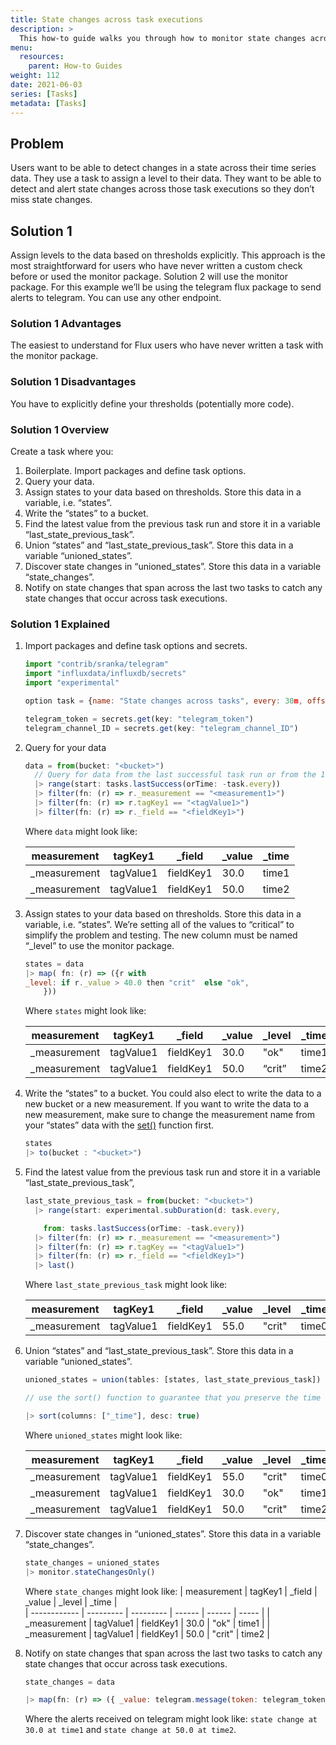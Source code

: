 ```yaml
---
title: State changes across task executions
description: >
  This how-to guide walks you through how to monitor state changes across task executions, so you miss changes across subsequent task runs. 
menu:
  resources:
    parent: How-to Guides
weight: 112
date: 2021-06-03
series: [Tasks]
metadata: [Tasks]
---
```

## Problem

Users want to be able to detect changes in a state across their time series data. They use a task to assign a level to their data. They want to be able to detect and alert state changes across those task executions so they don’t miss state changes.

## Solution 1

Assign levels to the data based on thresholds explicitly. This approach is the most straightforward for users who have never written a custom check before or used the monitor package. Solution 2 will use the monitor package. For this example we’ll be using the telegram flux package to send alerts to telegram. You can use any other endpoint. 

### Solution 1 Advantages
The easiest to understand for Flux users who have never written a task with the monitor package. 

### Solution 1 Disadvantages
You have to explicitly define your thresholds (potentially more code).

### Solution 1 Overview
Create a task where you:

1. Boilerplate. Import packages and define task options. 
2. Query your data.
3. Assign states to your data based on thresholds. Store this data in a variable, i.e. “states”.
4. Write the “states” to a bucket.
5. Find the latest value from the previous task run and store it in a variable “last_state_previous_task”.
6. Union “states” and “last_state_previous_task”. Store this data in a variable “unioned_states”.
7. Discover state changes in “unioned_states”. Store this data in a variable “state_changes”.
8. Notify on state changes that span across the last two tasks to catch any state changes that occur across task executions.  

### Solution 1 Explained
1. Import packages and define task options and secrets. 

    ```js
    import "contrib/sranka/telegram"
    import "influxdata/influxdb/secrets"
    import "experimental"

    option task = {name: "State changes across tasks", every: 30m, offset: 5m}

    telegram_token = secrets.get(key: "telegram_token")
    telegram_channel_ID = secrets.get(key: "telegram_channel_ID")
    ```

2. Query for your data

    ```js
    data = from(bucket: "<bucket>")
      // Query for data from the last successful task run or from the 1 every duration ago. This ensures that you won’t miss any data.
      |> range(start: tasks.lastSuccess(orTime: -task.every))
      |> filter(fn: (r) => r._measurement == "<measurement1>")
      |> filter(fn: (r) => r.tagKey1 == "<tagValue1>")
      |> filter(fn: (r) => r._field == "<fieldKey1>")
    ```

    Where `data` might look like:

    | measurement  | tagKey1   | _field    | _value | _time |  
    | ------------ | --------- | --------- | ------ | ----- |
    | _measurement | tagValue1 | fieldKey1 | 30.0   | time1 | 
    | _measurement | tagValue1 | fieldKey1 | 50.0   | time2 | 


3. Assign states to your data based on thresholds. Store this data in a variable, i.e. “states”. We’re setting all of the values to “critical” to simplify the problem and testing. The new column must be named “_level” to use the monitor package. 

    ```js
    states = data
    |> map( fn: (r) => ({r with
    _level: if r._value > 40.0 then "crit"  else "ok",
        }))
    ```

    Where `states` might look like: 

    | measurement  | tagKey1   | _field    | _value | _level | _time |  
    | ------------ | --------- | --------- | ------ | ------ | ----- |
    | _measurement | tagValue1 | fieldKey1 | 30.0   | "ok"   | time1 | 
    | _measurement | tagValue1 | fieldKey1 | 50.0   | “crit” | time2 | 


4. Write the “states” to a bucket. You could also elect to write the data to a new bucket or a new measurement. If you want to write the data to a new measurement, make sure to change the measurement name from your “states” data with the [set()](/flux/v0.x/stdlib/universe/set/) function first. 

    ```js
    states 
    |> to(bucket : "<bucket>") 
    ```

5. Find the latest value from the previous task run and store it in a variable “last_state_previous_task”,

    ```js
    last_state_previous_task = from(bucket: "<bucket>")
      |> range(start: experimental.subDuration(d: task.every,

        from: tasks.lastSuccess(orTime: -task.every))
      |> filter(fn: (r) => r._measurement == "<measurement>")
      |> filter(fn: (r) => r.tagKey == "<tagValue1>")
      |> filter(fn: (r) => r._field == "<fieldKey1>")
      |> last() 
    ```

    Where `last_state_previous_task` might look like: 

      | measurement  | tagKey1   | _field    | _value | _level | _time |  
      | ------------ | --------- | --------- | ------ | ------ | ----- |
      | _measurement | tagValue1 | fieldKey1 | 55.0   | "crit" | time0 | 

6. Union “states” and “last_state_previous_task”. Store this data in a variable “unioned_states”.

    ```js
    unioned_states = union(tables: [states, last_state_previous_task])

    // use the sort() function to guarantee that you preserve the time order

    |> sort(columns: ["_time"], desc: true)
    ```

    Where `unioned_states` might look like: 

    | measurement  | tagKey1   | _field    | _value | _level | _time |  
    | ------------ | --------- | --------- | ------ | ------ | ----- |
    | _measurement | tagValue1 | fieldKey1 | 55.0   | "crit" | time0 | 
    | _measurement | tagValue1 | fieldKey1 | 30.0   | "ok"   | time1 | 
    | _measurement | tagValue1 | fieldKey1 | 50.0   | "crit" | time2 | 

7. Discover state changes in “unioned_states”. Store this data in a variable “state_changes”.

    ```js
    state_changes = unioned_states 
    |> monitor.stateChangesOnly()
    ```

    Where `state_changes` might look like: 
    | measurement  | tagKey1   | _field    | _value | _level | _time |  
    | ------------ | --------- | --------- | ------ | ------ | ----- |
    | _measurement | tagValue1 | fieldKey1 | 30.0   | "ok"   | time1 | 
    | _measurement | tagValue1 | fieldKey1 | 50.0   | "crit" | time2 | 

8.  Notify on state changes that span across the last two tasks to catch any state changes that occur across task executions.  

    ```js
    state_changes = data

    |> map(fn: (r) => ({ _value: telegram.message(token: telegram_token, channel: telegram_channel_ID , text:  "state change at ${r._value} at ${r._time}"  )}))
    ```

    Where the alerts received on telegram might look like: 
    `state change at 30.0 at time1` and `state change at 50.0 at time2`.
